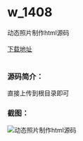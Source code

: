 # w_1408
动态照片制作html源码
<br/></br>
[下载地址](https://www.uuid2.com/1408.html "下载地址")
<br/></br>
<h3>源码简介：</h3>
<p>直接上传到根目录即可<p>
<h3>截图：</h3>
<img src="https://www.uuid2.com/wp-content/uploads/img/202108/d7d6fd0826.png" alt="动态照片制作html源码">
